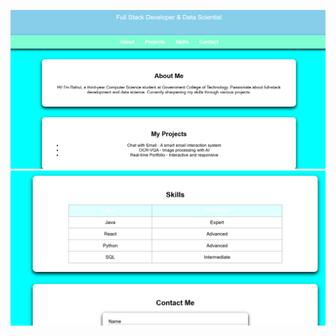 ![image1](https://github.com/rahulvenkat207/Naan_Mudhalvan_Mern/blob/46d2789c5f8e78642a4df8f6aa65a47b36d3e07a/Day1/Screenshot%202025-02-27%20122907.png)
![image2](https://github.com/rahulvenkat207/Naan_Mudhalvan_Mern/blob/0054ccf32699f913d78a4b43c27634285fde3d7e/Day1/Screenshot%202025-02-27%20122917.png)
